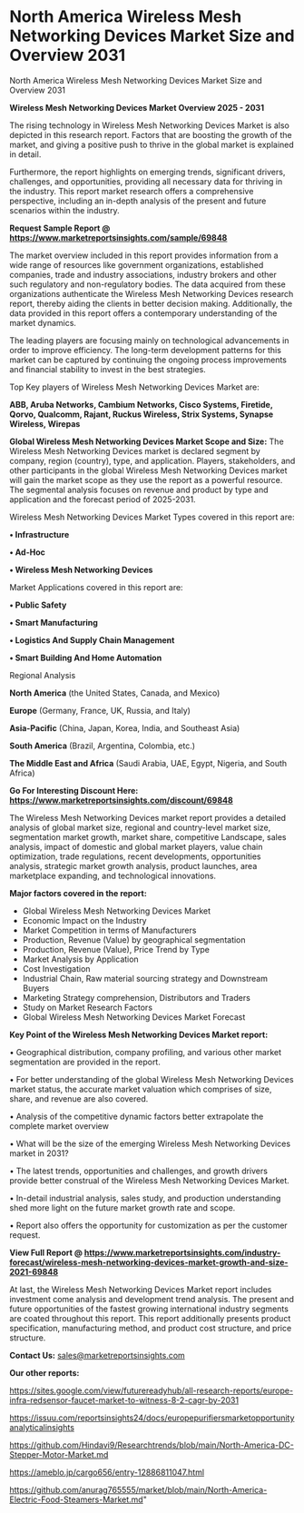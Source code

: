 # North America Wireless Mesh Networking Devices Market Size and Overview 2031
North America Wireless Mesh Networking Devices Market Size and Overview 2031

<Strong> Wireless Mesh Networking Devices Market Overview 2025 - 2031</strong>

The rising technology in Wireless Mesh Networking Devices Market is also depicted in this research report. Factors that are boosting the growth of the market, and giving a positive push to thrive in the global market is explained in detail.

Furthermore, the report highlights on emerging trends, significant drivers, challenges, and opportunities, providing all necessary data for thriving in the industry. This report market research offers a comprehensive perspective, including an in-depth analysis of the present and future scenarios within the industry.

<strong>Request Sample Report @ <a href=https://www.marketreportsinsights.com/sample/69848>https://www.marketreportsinsights.com/sample/69848</a></strong>

The market overview included in this report provides information from a wide range of resources like government organizations, established companies, trade and industry associations, industry brokers and other such regulatory and non-regulatory bodies. The data acquired from these organizations authenticate the Wireless Mesh Networking Devices research report, thereby aiding the clients in better decision making. Additionally, the data provided in this report offers a contemporary understanding of the market dynamics.

The leading players are focusing mainly on technological advancements in order to improve efficiency. The long-term development patterns for this market can be captured by continuing the ongoing process improvements and financial stability to invest in the best strategies.

Top Key players of Wireless Mesh Networking Devices Market are:

<strong>ABB, Aruba Networks, Cambium Networks, Cisco Systems, Firetide, Qorvo, Qualcomm, Rajant, Ruckus Wireless, Strix Systems, Synapse Wireless, Wirepas</strong>

<strong><b>Global Wireless Mesh Networking Devices Market Scope and Size:</b></strong>
The Wireless Mesh Networking Devices market is declared segment by company, region (country), type, and application. Players, stakeholders, and other participants in the global Wireless Mesh Networking Devices market will gain the market scope as they use the report as a powerful resource. The segmental analysis focuses on revenue and product by type and application and the forecast period of 2025-2031.

Wireless Mesh Networking Devices Market Types covered in this report are:

<strong>• Infrastructure

• Ad-Hoc

• Wireless Mesh Networking Devices</strong>

Market Applications covered in this report are:

<strong>• Public Safety

• Smart Manufacturing

• Logistics And Supply Chain Management

• Smart Building And Home Automation</strong> 

Regional Analysis

<strong>North America</strong> (the United States, Canada, and Mexico)

<strong>Europe</strong> (Germany, France, UK, Russia, and Italy)

<strong>Asia-Pacific</strong> (China, Japan, Korea, India, and Southeast Asia)

<strong>South America</strong> (Brazil, Argentina, Colombia, etc.)

<strong>The Middle East and Africa</strong> (Saudi Arabia, UAE, Egypt, Nigeria, and South Africa)

<strong>Go For Interesting Discount Here: <a href=https://www.marketreportsinsights.com/discount/69848>https://www.marketreportsinsights.com/discount/69848</a></strong>

The Wireless Mesh Networking Devices market report provides a detailed analysis of global market size, regional and country-level market size, segmentation market growth, market share, competitive Landscape, sales analysis, impact of domestic and global market players, value chain optimization, trade regulations, recent developments, opportunities analysis, strategic market growth analysis, product launches, area marketplace expanding, and technological innovations.

<strong><b>Major factors covered in the report:</b></strong>
<ul>
  <li>Global Wireless Mesh Networking Devices Market </li>
  <li>Economic Impact on the Industry</li>
  <li>Market Competition in terms of Manufacturers</li>
  <li>Production, Revenue (Value) by geographical segmentation</li>
  <li>Production, Revenue (Value), Price Trend by Type</li>
  <li>Market Analysis by Application</li>
  <li>Cost Investigation</li>
  <li>Industrial Chain, Raw material sourcing strategy and Downstream Buyers</li>
  <li>Marketing Strategy comprehension, Distributors and Traders</li>
  <li>Study on Market Research Factors</li>
  <li>Global Wireless Mesh Networking Devices Market Forecast</li>
</ul>

<strong><b>Key Point of the Wireless Mesh Networking Devices Market report:</b></strong>

• Geographical distribution, company profiling, and various other market segmentation are provided in the report.

• For better understanding of the global Wireless Mesh Networking Devices market status, the accurate market valuation which comprises of size, share, and revenue are also covered.

• Analysis of the competitive dynamic factors better extrapolate the complete market overview

• What will be the size of the emerging Wireless Mesh Networking Devices market in 2031?

• The latest trends, opportunities and challenges, and growth drivers provide better construal of the Wireless Mesh Networking Devices Market.

• In-detail industrial analysis, sales study, and production understanding shed more light on the future market growth rate and scope.

• Report also offers the opportunity for customization as per the customer request.

<strong><b>View Full Report @ <a href=https://www.marketreportsinsights.com/industry-forecast/wireless-mesh-networking-devices-market-growth-and-size-2021-69848>https://www.marketreportsinsights.com/industry-forecast/wireless-mesh-networking-devices-market-growth-and-size-2021-69848</a></b></strong>


At last, the Wireless Mesh Networking Devices Market report includes investment come analysis and development trend analysis. The present and future opportunities of the fastest growing international industry segments are coated throughout this report. This report additionally presents product specification, manufacturing method, and product cost structure, and price structure.

<strong>Contact Us:</strong>
sales@marketreportsinsights.com

<strong>Our other reports:</strong>

<a href=https://sites.google.com/view/futurereadyhub/all-research-reports/europe-infra-redsensor-faucet-market-to-witness-8-2-cagr-by-2031>https://sites.google.com/view/futurereadyhub/all-research-reports/europe-infra-redsensor-faucet-market-to-witness-8-2-cagr-by-2031</a>

<a href=https://issuu.com/reportsinsights24/docs/europepurifiersmarketopportunityanalyticalinsights>https://issuu.com/reportsinsights24/docs/europepurifiersmarketopportunityanalyticalinsights</a>

<a href=https://github.com/Hindavi9/Researchtrends/blob/main/North-America-DC-Stepper-Motor-Market.md>https://github.com/Hindavi9/Researchtrends/blob/main/North-America-DC-Stepper-Motor-Market.md</a>

<a href=https://ameblo.jp/cargo656/entry-12886811047.html>https://ameblo.jp/cargo656/entry-12886811047.html</a>

<a href=https://github.com/anurag765555/market/blob/main/North-America-Electric-Food-Steamers-Market.md>https://github.com/anurag765555/market/blob/main/North-America-Electric-Food-Steamers-Market.md</a>"
